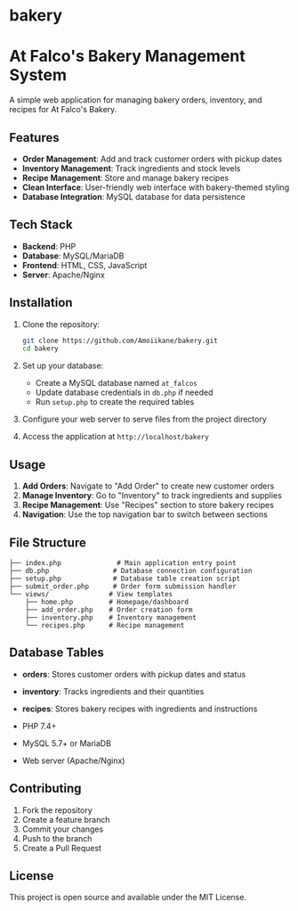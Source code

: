 # bakery
# At Falco's Bakery Management System

A simple web application for managing bakery orders, inventory, and recipes for At Falco's Bakery.

## Features

- **Order Management**: Add and track customer orders with pickup dates
- **Inventory Management**: Track ingredients and stock levels
- **Recipe Management**: Store and manage bakery recipes
- **Clean Interface**: User-friendly web interface with bakery-themed styling
- **Database Integration**: MySQL database for data persistence

## Tech Stack

- **Backend**: PHP
- **Database**: MySQL/MariaDB
- **Frontend**: HTML, CSS, JavaScript
- **Server**: Apache/Nginx

## Installation

1. Clone the repository:
   ```bash
   git clone https://github.com/Amoiikane/bakery.git
   cd bakery
   ```

2. Set up your database:
   - Create a MySQL database named `at_falcos`
   - Update database credentials in `db.php` if needed
   - Run `setup.php` to create the required tables

3. Configure your web server to serve files from the project directory

4. Access the application at `http://localhost/bakery`

## Usage

1. **Add Orders**: Navigate to "Add Order" to create new customer orders
2. **Manage Inventory**: Go to "Inventory" to track ingredients and supplies
3. **Recipe Management**: Use "Recipes" section to store bakery recipes
4. **Navigation**: Use the top navigation bar to switch between sections

## File Structure

```
├── index.php              # Main application entry point
├── db.php                # Database connection configuration
├── setup.php             # Database table creation script
├── submit_order.php      # Order form submission handler
└── views/               # View templates
    ├── home.php         # Homepage/dashboard
    ├── add_order.php    # Order creation form
    ├── inventory.php    # Inventory management
    └── recipes.php      # Recipe management
```

## Database Tables

- **orders**: Stores customer orders with pickup dates and status
- **inventory**: Tracks ingredients and their quantities
- **recipes**: Stores bakery recipes with ingredients and instructions

- PHP 7.4+
- MySQL 5.7+ or MariaDB
- Web server (Apache/Nginx)

## Contributing

1. Fork the repository
2. Create a feature branch
3. Commit your changes
4. Push to the branch
5. Create a Pull Request

## License

This project is open source and available under the MIT License.